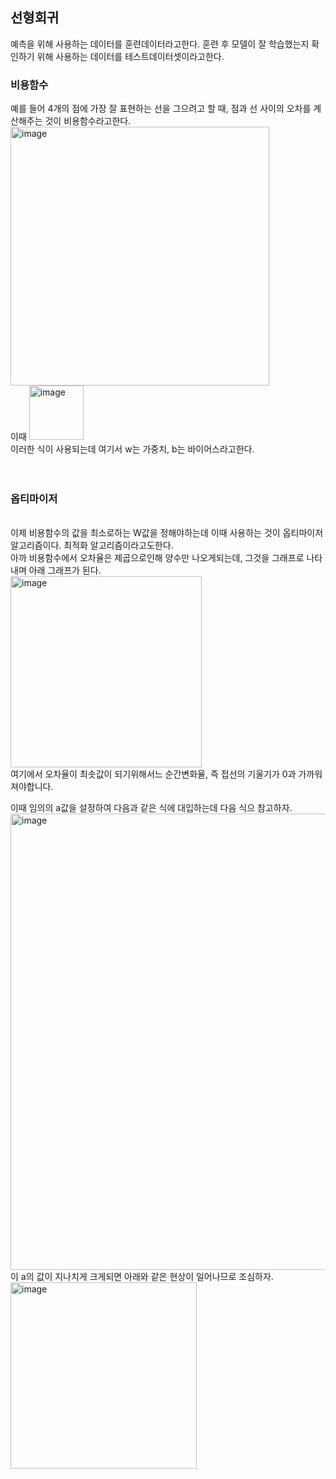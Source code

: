 <h2>선형회귀</h2>
예측을 위해 사용하는 데이터를 훈련데이터라고한다.
훈련 후 모델이 잘 학습했는지 확인하기 위해 사용하는 데이터를 테스트데이터셋이라고한다.


<h3>비용함수</h3>
예를 들어 4개의 점에 가장 잘 표현하는 선을 그으려고 할 때, 점과 선 사이의 오차를 계산해주는 것이 비용함수라고한다.<br>
<img width="414" alt="image" src="https://user-images.githubusercontent.com/68543486/133252442-dcbecf2d-fca7-4826-9015-21a5187d59bf.png"><br>
이때
<img width="87" alt="image" src="https://user-images.githubusercontent.com/68543486/133253098-85eca31b-4913-40b9-aea4-889e09124d3b.png"><br>
이러한 식이 사용되는데 여기서 w는 가중치, b는 바이어스라고한다.<br>

<br>
<br>
<h3>옵티마이저</h3><br>
이제 비용함수의 값을 최소로하는 W값을 정해야하는데 이때 사용하는 것이 옵티마이저알고리즘이다. 최적화 알고리즘이라고도한다.<br>
아까 비용함수에서 오차율은 제곱으로인해 양수만 나오게되는데, 그것을 그래프로 나타내며 아래 그래프가 된다.<br>
<img width="306" alt="image" src="https://user-images.githubusercontent.com/68543486/133253368-e7a3ef4b-8179-47e3-be3a-ff04ba94cd22.png"><br>
여기에서 오차율이 최솟값이 되기위해서느 순간변화율, 즉 접선의 기울기가 0과 가까워져야합니다.<br>

이때 임의의 a값을 설정하여 다음과 같은 식에 대입하는데 다음 식으 참고하자.<br>
<img width="730" alt="image" src="https://user-images.githubusercontent.com/68543486/133253770-68ad8408-9822-4a96-926d-e6d150a5bd7d.png"><br>
이 a의 값이 지나치게 크게되면 아래와 같은 현상이 일어나므로 조심하자.<br>
<img width="298" alt="image" src="https://user-images.githubusercontent.com/68543486/133254356-6c3dd777-6cb4-45ef-b4ec-cfd715c95e7b.png"><br>
